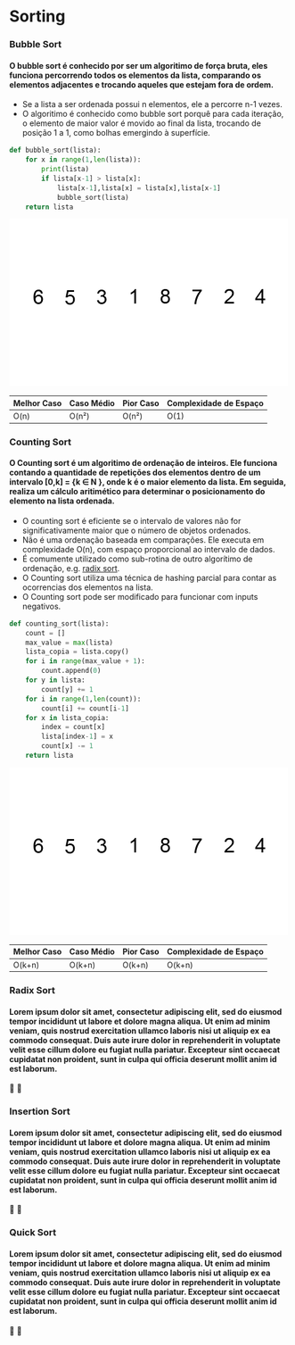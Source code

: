 # Sorting


### <a name="bubble"></a> Bubble Sort
#### O bubble sort é conhecido por ser um algoritimo de força bruta, eles funciona percorrendo todos os elementos da lista, comparando os elementos adjacentes e trocando aqueles que estejam fora de ordem. 

* Se a lista a ser ordenada possui n elementos, ele a percorre n-1 vezes.
* O algoritimo é conhecido como bubble sort porquê para cada iteração, o elemento de maior valor é movido ao final da lista, trocando de posição 1 a 1, como bolhas emergindo à superfície. 

```python
def bubble_sort(lista):
    for x in range(1,len(lista)):
        print(lista)
        if lista[x-1] > lista[x]:
            lista[x-1],lista[x] = lista[x],lista[x-1]
            bubble_sort(lista)
    return lista
```

[logo]: https://github.com/fffeiip/Algoritimos-em-Python/raw/master/Sorting/assets/bubblesort.gif "Bubble Sort"

![Bubble Sort ][logo]


Melhor Caso| Caso Médio | Pior Caso | Complexidade de Espaço  
------- | ------- |----|-------
O(n) | O(n²) | O(n²) |O(1)


### <a name="counting"></a>Counting Sort


#### O Counting sort é um algoritimo de ordenação de inteiros. Ele funciona contando a quantidade de repetições dos elementos dentro de um intervalo [0,k] = {k ∈ N }, onde k é o maior elemento da lista. Em seguida, realiza um cálculo aritimético para determinar o posicionamento do elemento na lista ordenada.

* O counting sort é eficiente se o intervalo de valores não for significativamente maior que o número de objetos ordenados.
* Não é uma ordenação baseada em comparações. Ele executa em complexidade O(n), com espaço proporcional ao intervalo de dados.
* É comumente utilizado como sub-rotina de outro algorítimo de ordenação, e.g. [radix sort](#radix).
* O Counting sort utiliza uma técnica de hashing parcial para contar as ocorrencias dos elementos na lista.
* O Counting sort pode ser modificado para funcionar com inputs negativos.

```python 
def counting_sort(lista):
    count = []
    max_value = max(lista)
    lista_copia = lista.copy()
    for i in range(max_value + 1):
        count.append(0)    
    for y in lista:
        count[y] += 1
    for i in range(1,len(count)):
        count[i] += count[i-1]
    for x in lista_copia:
        index = count[x]
        lista[index-1] = x
        count[x] -= 1
    return lista
```

[logo]: https://github.com/fffeiip/Algoritimos-em-Python/raw/master/Sorting/assets/countingsort.gif "Counting Sort"

![Couting Sort ][logo]


Melhor Caso| Caso Médio | Pior Caso | Complexidade de Espaço  
------- | ------- |----|-------
O(k+n) | O(k+n) | O(k+n) |O(k+n)


### <a name="radix"></a> Radix Sort
#### Lorem ipsum dolor sit amet, consectetur adipiscing elit, sed do eiusmod tempor incididunt ut labore et dolore magna aliqua. Ut enim ad minim veniam, quis nostrud exercitation ullamco laboris nisi ut aliquip ex ea commodo consequat. Duis aute irure dolor in reprehenderit in voluptate velit esse cillum dolore eu fugiat nulla pariatur. Excepteur sint occaecat cupidatat non proident, sunt in culpa qui officia deserunt mollit anim id est laborum.

:construction: :construction:




### <a name="insertion"></a> Insertion Sort
#### Lorem ipsum dolor sit amet, consectetur adipiscing elit, sed do eiusmod tempor incididunt ut labore et dolore magna aliqua. Ut enim ad minim veniam, quis nostrud exercitation ullamco laboris nisi ut aliquip ex ea commodo consequat. Duis aute irure dolor in reprehenderit in voluptate velit esse cillum dolore eu fugiat nulla pariatur. Excepteur sint occaecat cupidatat non proident, sunt in culpa qui officia deserunt mollit anim id est laborum.

:construction: :construction:

### <a name="quick"></a> Quick Sort
#### Lorem ipsum dolor sit amet, consectetur adipiscing elit, sed do eiusmod tempor incididunt ut labore et dolore magna aliqua. Ut enim ad minim veniam, quis nostrud exercitation ullamco laboris nisi ut aliquip ex ea commodo consequat. Duis aute irure dolor in reprehenderit in voluptate velit esse cillum dolore eu fugiat nulla pariatur. Excepteur sint occaecat cupidatat non proident, sunt in culpa qui officia deserunt mollit anim id est laborum.

:construction: :construction: